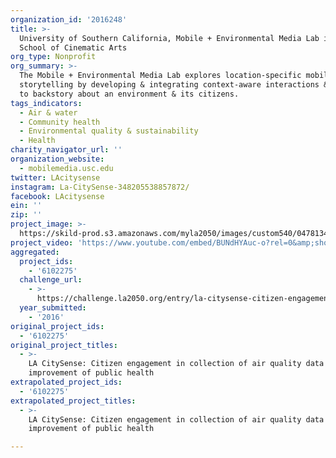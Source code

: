 ```yaml
---
organization_id: '2016248'
title: >-
  University of Southern California, Mobile + Environmental Media Lab in the
  School of Cinematic Arts
org_type: Nonprofit
org_summary: >-
  The Mobile + Environmental Media Lab explores location-specific mobile
  storytelling by developing & integrating context-aware interactions & access
  to backstory about an environment & its citizens.
tags_indicators:
  - Air & water
  - Community health
  - Environmental quality & sustainability
  - Health
charity_navigator_url: ''
organization_website:
  - mobilemedia.usc.edu
twitter: LAcitysense
instagram: La-CitySense-348205538857872/
facebook: LAcitysense
ein: ''
zip: ''
project_image: >-
  https://skild-prod.s3.amazonaws.com/myla2050/images/custom540/0478134165741-team90.png
project_video: 'https://www.youtube.com/embed/BUNdHYAuc-o?rel=0&amp;showinfo=0'
aggregated:
  project_ids:
    - '6102275'
  challenge_url:
    - >-
      https://challenge.la2050.org/entry/la-citysense-citizen-engagement-in-collection-of-air-quality-data-for-improvement-of-public-health
  year_submitted:
    - '2016'
original_project_ids:
  - '6102275'
original_project_titles:
  - >-
    LA CitySense: Citizen engagement in collection of air quality data for
    improvement of public health
extrapolated_project_ids:
  - '6102275'
extrapolated_project_titles:
  - >-
    LA CitySense: Citizen engagement in collection of air quality data for
    improvement of public health

---
```

